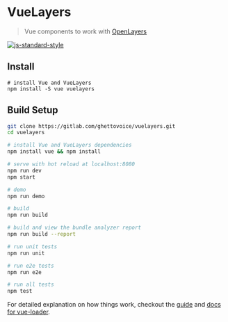 # VueLayers

> Vue components to work with [OpenLayers](https://openlayers.org)

[![js-standard-style](https://img.shields.io/badge/code%20style-standard-brightgreen.svg)](http://standardjs.com)

## Install

```
# install Vue and VueLayers
npm install -S vue vuelayers
```

## Build Setup

``` bash
git clone https://gitlab.com/ghettovoice/vuelayers.git
cd vuelayers

# install Vue and VueLayers dependencies
npm install vue && npm install

# serve with hot reload at localhost:8080
npm run dev
npm start

# demo 
npm run demo

# build
npm run build

# build and view the bundle analyzer report
npm run build --report

# run unit tests
npm run unit

# run e2e tests
npm run e2e

# run all tests
npm test
```

For detailed explanation on how things work, checkout the [guide](http://vuejs-templates.github.io/webpack/) and [docs for vue-loader](http://vuejs.github.io/vue-loader).
